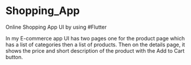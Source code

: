# Shopping_App
Online Shopping App UI by using #Flutter

In my E-commerce app UI has two pages one for the product page which has a list of categories then a list of products. Then on the details page, it shows the price and short description of the product with the Add to Cart button.
